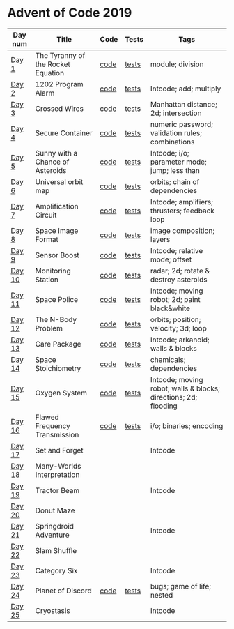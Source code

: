 # Advent of Code 2019

| Day num | Title | Code | Tests | Tags |
| ------- | ----- | ---- | ----- | ---- |
| [Day 1](https://adventofcode.com/2019/day/1) | The Tyranny of the Rocket Equation | [code](day01/Day1.kt) | [tests](../../../test/kotlin/aoc2019/day01/Day1KtTest.kt) | module; division |
| [Day 2](https://adventofcode.com/2019/day/2) | 1202 Program Alarm | [code](../../java/aoc2019/day02/Day2.java) | [tests](../../../test/kotlin/aoc2019/day02/Day2KtTest.kt) | Intcode; add; multiply |
| [Day 3](https://adventofcode.com/2019/day/3) | Crossed Wires | [code](../../java/aoc2019/day03/Day3.java) | [tests](../../../test/java/aoc2019/day03/Day3Test.java) | Manhattan distance; 2d; intersection |
| [Day 4](https://adventofcode.com/2019/day/4) | Secure Container | [code](../../java/aoc2019/day04/Day4.java) | [tests](../../../test/java/aoc2019/day04/Day4Test.java) | numeric password; validation rules; combinations |
| [Day 5](https://adventofcode.com/2019/day/5) | Sunny with a Chance of Asteroids | [code](../../java/aoc2019/day05/Day5.java) | [tests](../../../test/java/aoc2019/day05/Day5Test.java) | Intcode; i/o; parameter mode; jump; less than |
| [Day 6](https://adventofcode.com/2019/day/6) | Universal orbit map | [code](../../java/aoc2019/day06/Day6.java) | [tests](../../../test/java/aoc2019/day06/Day6Test.java) | orbits; chain of dependencies |
| [Day 7](https://adventofcode.com/2019/day/7) | Amplification Circuit | [code](../../java/aoc2019/day07/Day7.java) | [tests](../../../test/java/aoc2019/day07/Day7Test.java) | Intcode; amplifiers; thrusters; feedback loop | 
| [Day 8](https://adventofcode.com/2019/day/8) | Space Image Format | [code](../../java/aoc2019/day08/Day8.java) | [tests](../../../test/java/aoc2019/day08/Day8Test.java) | image composition; layers |
| [Day 9](https://adventofcode.com/2019/day/9) | Sensor Boost | [code](../../java/aoc2019/day09/Day9.java) | [tests](../../../test/java/aoc2019/day09/Day9Test.java) | Intcode; relative mode; offset |
| [Day 10](https://adventofcode.com/2019/day/10) | Monitoring Station | [code](../../java/aoc2019/day10/Day10.java) | [tests](../../../test/java/aoc2019/day10/Day10Test.java) | radar; 2d; rotate & destroy asteroids |
| [Day 11](https://adventofcode.com/2019/day/11) | Space Police | [code](../../java/aoc2019/day11/Day11.java) | [tests](../../../test/java/aoc2019/day11/Day11Test.java) | Intcode; moving robot; 2d; paint black&white |
| [Day 12](https://adventofcode.com/2019/day/12) | The N-Body Problem | [code](../../java/aoc2019/day12/Day12.java) | [tests](../../../test/java/aoc2019/day12/Day12Test.java) | orbits; position; velocity; 3d; loop |
| [Day 13](https://adventofcode.com/2019/day/13) | Care Package | [code](../../java/aoc2019/day13/Day13.java) | [tests](../../../test/java/aoc2019/day13/Day13Test.java) | Intcode; arkanoid; walls & blocks |
| [Day 14](https://adventofcode.com/2019/day/14) | Space Stoichiometry | [code](../../java/aoc2019/day14/Day14.java) | [tests](../../../test/java/aoc2019/day14/Day14Test.java) | chemicals; dependencies |
| [Day 15](https://adventofcode.com/2019/day/15) | Oxygen System | [code](../../java/aoc2019/day15/Day15.java) | [tests](../../../test/java/aoc2019/day15/Day15Test.java) | Intcode; moving robot; walls & blocks; directions; 2d; flooding |
| [Day 16](https://adventofcode.com/2019/day/16) | Flawed Frequency Transmission | [code](day16/Day16.kt) | [tests](../../../test/kotlin/aoc2019/day16/Day16KtTest.kt) | i/o; binaries; encoding |
| [Day 17](https://adventofcode.com/2019/day/17) | Set and Forget | | | Intcode |
| [Day 18](https://adventofcode.com/2019/day/18) | Many-Worlds Interpretation | 
| [Day 19](https://adventofcode.com/2019/day/19) | Tractor Beam | | | Intcode |
| [Day 20](https://adventofcode.com/2019/day/20) | Donut Maze | 
| [Day 21](https://adventofcode.com/2019/day/21) | Springdroid Adventure | | | Intcode |
| [Day 22](https://adventofcode.com/2019/day/22) | Slam Shuffle | 
| [Day 23](https://adventofcode.com/2019/day/23) | Category Six | | | Intcode |
| [Day 24](https://adventofcode.com/2019/day/24) | Planet of Discord | [code](day24/Day24.kt) | [tests](../../../test/kotlin/aoc2019/day24/Day24KtTest.kt) | bugs; game of life; nested |
| [Day 25](https://adventofcode.com/2019/day/25) | Cryostasis | | | Intcode |

